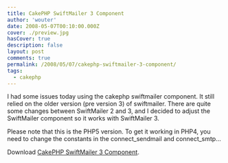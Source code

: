 ```yaml
---
title: CakePHP SwiftMailer 3 Component
author: 'wouter'
date: 2008-05-07T00:10:00.000Z
cover: ./preview.jpg
hasCover: true
description: false
layout: post
comments: true
permalink: /2008/05/07/cakephp-swiftmailer-3-component/
tags:
  - cakephp
---
```

I had some issues today using the cakephp swiftmailer component. It still relied on the older version (pre version 3) of swiftmailer. There are quite some changes between SwiftMailer 2 and 3, and I decided to adjust the SwiftMailer component so it works with SwiftMailer 3.

Please note that this is the PHP5 version. To get it working in PHP4, you need to change the constants in the connect\_sendmail and connect\_smtp…

Download [CakePHP SwiftMailer 3 Component][1].

 [1]: /wp-content/uploads/2008/05/swift_mailer.rar "CakePHP SwiftMailer 3 Component"